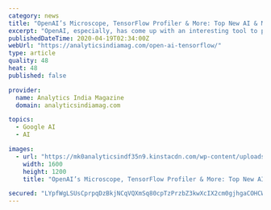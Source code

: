```yaml
---
category: news
title: "OpenAI’s Microscope, TensorFlow Profiler & More: Top New AI & ML Releases This Week"
excerpt: "OpenAI, especially, has come up with an interesting tool to promote the interpretability of ML models. Furthermore, TensorFlow has made it even more simple for developers to execute their models. Let us take a look at top AI news for developers from this week. OpenAI Microscope tool is a collection of visualisations of every significant layer ..."
publishedDateTime: 2020-04-19T02:34:00Z
webUrl: "https://analyticsindiamag.com/open-ai-tensorflow/"
type: article
quality: 48
heat: 48
published: false

provider:
  name: Analytics India Magazine
  domain: analyticsindiamag.com

topics:
  - Google AI
  - AI

images:
  - url: "https://mk0analyticsindf35n9.kinstacdn.com/wp-content/uploads/2020/04/open-ai-microscope.jpg"
    width: 1600
    height: 1200
    title: "OpenAI’s Microscope, TensorFlow Profiler & More: Top New AI & ML Releases This Week"

secured: "LYpfWgLSUsCprpqDzBkjNCqVQXmSq80cpTzPrzbZ3kwXcIX2cm0gjhgaCOHCWIVUPBerzX6Hny/gTCh5Lt73JDEloEohstnM2cQoCLqq7dp4dVroDfZv5y96CucWwA0sseUN6npxMqGUReo1jxmwbFuptuB0Lzu/JVOmUKuWXvN0rwD3zzKVdCGKd2RlRnX3mZYvNXJ7marLoHk18clfjNyE0Z82xlQZeEMQxpdZug0Aq8JGg22qIVtajmLjVSok2xY0oxXeCODTBUd6nZz4vEiny6i05p6ZBwX1VgKPH3E9xfmlatKNRZVJd00XUSpk;ArKmJ1Q7E09vV9uRt7BJVw=="
---
```


